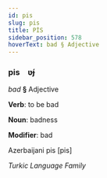 ```yaml
---
id: pis
slug: pis
title: PİS
sidebar_position: 578
hoverText: bad § Adjective
---
```


### pis&emsp;<span kind="abugida">ʋ́ɟ</span>

*bad* **§** Adjective

**Verb**: to be bad

**Noun**: badness

**Modifier**: bad

Azerbaijani pis [pis]

*Turkic Language Family*